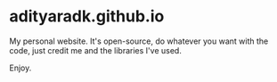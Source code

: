 # adityaradk.github.io

My personal website. It's open-source, do whatever you want with the code, just credit me and the libraries I've used.

Enjoy.
